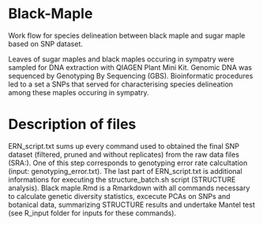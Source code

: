 # Black-Maple
Work flow for species delineation between black maple and sugar maple based on SNP dataset.

Leaves of sugar maples and black maples occuring in sympatry were sampled for DNA extraction with QIAGEN Plant Mini Kit. Genomic DNA was sequenced by Genotyping By Sequencing (GBS). Bioinformatic procedures led to a set a SNPs that served for characterising species delineation among these maples occuring in sympatry. 

# Description of files
ERN_script.txt sums up every command used to obtained the final SNP dataset (filtered, pruned and without replicates) from the raw data files (SRA:). One of this step corresponds to genotyping error rate calcultation (input: genotyping_error.txt). The last part of ERN_script.txt is additional informations for executing the structure_batch.sh script (STRUCTURE analysis). 
Black maple.Rmd is a Rmarkdown with all commands necessary to calculate genetic diversity statistics, excecute PCAs on SNPs and botanical data, summarizing STRUCTURE results and undertake Mantel test (see R_input folder for inputs for these commands). 
